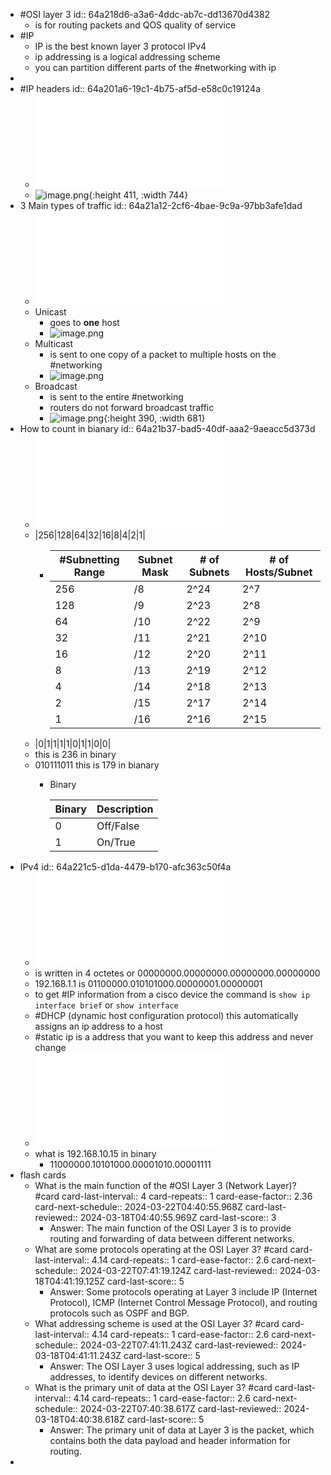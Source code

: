 - #OSI layer 3
  id:: 64a218d6-a3a6-4ddc-ab7c-dd13670d4382
	- is for routing packets and QOS quality of service
- #IP
	- IP is the best known layer 3 protocol IPv4
	- ip addressing is a logical addressing scheme
	- you can partition different parts of the #networking with ip
-
- #IP headers
  id:: 64a201a6-19c1-4b75-af5d-e58c0c19124a
	- ![06-02+The+IP+Header.pdf](../assets/06-02+The+IP+Header_1688344539812_0.pdf)
	- ![image.png](../assets/image_1688345101496_0.png){:height 411, :width 744}
- 3 Main types of traffic
  id:: 64a21a12-2cf6-4bae-9c9a-97bb3afe1dad
	- ![06-03+Unicast,+Broadcast+and+Multicast+Traffic.pdf](../assets/06-03+Unicast,+Broadcast+and+Multicast+Traffic_1688345239895_0.pdf)
	- Unicast
		- goes to **one** host
		- ![image.png](../assets/image_1688345342272_0.png)
	- Multicast
		- is sent to one copy of a packet to multiple hosts on the #networking
		- ![image.png](../assets/image_1688345578865_0.png)
	- Broadcast
		- is sent to the entire #networking
		- routers do not forward broadcast traffic
		- ![image.png](../assets/image_1688345398094_0.png){:height 390, :width 681}
- How to count in bianary
  id:: 64a21b37-bad5-40df-aaa2-9aeacc5d373d
	- ![06-04+Converting+from+Decimal+to+Binary+-+updated.pdf](../assets/06-04+Converting+from+Decimal+to+Binary+-+updated_1688346035790_0.pdf)
	- |256|128|64|32|16|8|4|2|1|
		- |#Subnetting Range |  Subnet Mask | # of Subnets | # of Hosts/Subnet|
		  |--- | --- | --- | ---|
		  |256 | /8 | 2^24 | 2^7|
		  |128 | /9 | 2^23 | 2^8|
		  |64 | /10 | 2^22 | 2^9|
		  |32 | /11 | 2^21 | 2^10|
		  |16 | /12 | 2^20 | 2^11|
		  |8 | /13 | 2^19 | 2^12|
		  |4 | /14 | 2^18 | 2^13|
		  |2 | /15 | 2^17 | 2^14|
		  |1 | /16 | 2^16 | 2^15|
	- |0|1|1|1|1|0|1|1|0|0|
	- this is 236 in binary
	- 010111011 this is 179 in bianary
		- Binary
		  
		  | Binary | Description |
		  | --- | --- |
		  | 0 | Off/False |
		  | 1 | On/True |
- IPv4
  id:: 64a221c5-d1da-4479-b170-afc363c50f4a
	- ![06-05+IPv4+Addresses.pdf](../assets/06-05+IPv4+Addresses_1688349959311_0.pdf)
	- is written in 4 octetes or 00000000.00000000.00000000.00000000
	- 192.168.1.1 is 01100000.010101000.00000001.00000001
	- to get #IP information from a cisco device the command is `show ip interface brief` or `show interface`
	- #DHCP (dynamic host configuration protocol) this automatically assigns an ip address to a host
	- #static ip is a address that you want to keep this address and never change
	- ![06-06+Calculating+an+IPv4+Address+in+Binary.pdf](../assets/06-06+Calculating+an+IPv4+Address+in+Binary_1688350226198_0.pdf)
	- what is 192.168.10.15 in binary
		- 11000000.10101000.00001010.00001111
- flash cards
	- What is the main function of the #OSI Layer 3 (Network Layer)? #card
	  card-last-interval:: 4
	  card-repeats:: 1
	  card-ease-factor:: 2.36
	  card-next-schedule:: 2024-03-22T04:40:55.968Z
	  card-last-reviewed:: 2024-03-18T04:40:55.969Z
	  card-last-score:: 3
		- Answer: The main function of the OSI Layer 3 is to provide routing and forwarding of data between different networks.
	- What are some protocols operating at the OSI Layer 3? #card
	  card-last-interval:: 4.14
	  card-repeats:: 1
	  card-ease-factor:: 2.6
	  card-next-schedule:: 2024-03-22T07:41:19.124Z
	  card-last-reviewed:: 2024-03-18T04:41:19.125Z
	  card-last-score:: 5
		- Answer: Some protocols operating at Layer 3 include IP (Internet Protocol), ICMP (Internet Control Message Protocol), and routing protocols such as OSPF and BGP.
	- What addressing scheme is used at the OSI Layer 3? #card
	  card-last-interval:: 4.14
	  card-repeats:: 1
	  card-ease-factor:: 2.6
	  card-next-schedule:: 2024-03-22T07:41:11.243Z
	  card-last-reviewed:: 2024-03-18T04:41:11.243Z
	  card-last-score:: 5
		- Answer: The OSI Layer 3 uses logical addressing, such as IP addresses, to identify devices on different networks.
	- What is the primary unit of data at the OSI Layer 3? #card
	  card-last-interval:: 4.14
	  card-repeats:: 1
	  card-ease-factor:: 2.6
	  card-next-schedule:: 2024-03-22T07:40:38.617Z
	  card-last-reviewed:: 2024-03-18T04:40:38.618Z
	  card-last-score:: 5
		- Answer: The primary unit of data at Layer 3 is the packet, which contains both the data payload and header information for routing.
-
